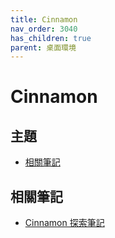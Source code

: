 ```yaml
---
title: Cinnamon
nav_order: 3040
has_children: true
parent: 桌面環境
---
```



# Cinnamon


## 主題

* [相關筆記](#相關筆記)



## 相關筆記

* [Cinnamon 探索筆記](https://samwhelp.github.io/note-about-cinnamon/)
